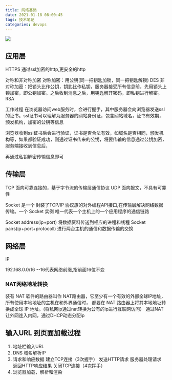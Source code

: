 ```yaml
---
title: 网络基础
date: 2021-01-18 08:00:45
tags: 技术笔记
categories: devops
---
```


![](https://cdn.jsdelivr.net/gh/zljin/document/img/technical/network1.png)

## 应用层
HTTPS
通过ssl加密的http,更安全的http

对称和非对称加密
对称加密：用公钥(同一把钥匙加锁，同一把钥匙解锁) DES
非对称加密：把锁头比作公钥，钥匙比作私钥，服务器接受所有信息前，先用锁头上锁加密，即公钥加密。之后收到消息之后，用钥匙解开密码，即私钥进行解密。 RSA

工作过程
在浏览器访问web服务时，会进行握手，其中服务器会向浏览器发送ssl的证书。ssl证书可以理解为服务器的网站身份证，包含网站域名，证书有效期，颁发机构，加密的公钥等信息

浏览器收到ssl证书后会进行验证，证书是否合法有效，如域名是否相同，颁发机构等，如果都验证成功，则通过证书传来的公钥，将要传输的信息通过公钥加密，服务端接收到信息后，

再通过私钥解密传输信息即可

## 传输层

TCP 面向可靠连接的，基于字节流的传输层通信协议
UDP 面向报文，不具有可靠性

Socket 是一个 封装了TCP/IP 协议族的对外编程API接口,在传输层解决网络数据传输。一个 Socket 实例 唯一代表一个主机上的一个应用程序的通信链路

Socket address(ip+port) 将数据资料传送到相应的进程和线程
Socket pairs(ip+port+protocoll) 进行两台主机的通信和数据传输的交换

## 网络层

IP

192.168.0.0/16  --16代表网络前缀,指前面16位不变

### NAT网络地址转换

装有 NAT 软件的路由器叫作 NAT路由器，它至少有一个有效的外部全球IP地址，所有使用本地地址的主机在和外界通信时，
都要在 NAT 路由器上将其本地地址转换成全球 IP 地址。(将私网ip通过nat转换为公有的ip进行互联网访问）
通过NAT让外网连入内网，通过DHCP动态分配ip


## 输入URL 到页面加载过程

1. 地址栏输入URL
2. DNS 域名解析IP
3. 请求和响应数据
    建立TCP连接（3次握手）
    发送HTTP请求
    服务器处理请求
    返回HTTP响应结果
    关闭TCP连接（4次挥手）
4. 浏览器加载，解析和渲染

